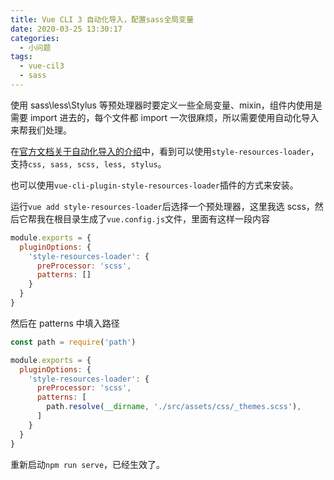 ```yaml
---
title: Vue CLI 3 自动化导入，配置sass全局变量
date: 2020-03-25 13:30:17
categories:
  - 小问题
tags:
  - vue-cil3
  - sass
---
```


使用 sass\less\Stylus 等预处理器时要定义一些全局变量、mixin，组件内使用是需要 import 进去的，每个文件都 import 一次很麻烦，所以需要使用自动化导入来帮我们处理。

<!-- more -->

在[官方文档关于自动化导入的介绍](https://cli.vuejs.org/zh/guide/css.html#%E8%87%AA%E5%8A%A8%E5%8C%96%E5%AF%BC%E5%85%A5)中，看到可以使用`style-resources-loader`，支持`css, sass, scss, less, stylus`。

也可以使用`vue-cli-plugin-style-resources-loader`插件的方式来安装。

运行`vue add style-resources-loader`后选择一个预处理器，这里我选 scss，然后它帮我在根目录生成了`vue.config.js`文件，里面有这样一段内容

```JavaScript
module.exports = {
  pluginOptions: {
    'style-resources-loader': {
      preProcessor: 'scss',
      patterns: []
    }
  }
}
```

然后在 patterns 中填入路径

```JavaScript
const path = require('path')

module.exports = {
  pluginOptions: {
    'style-resources-loader': {
      preProcessor: 'scss',
      patterns: [
        path.resolve(__dirname, './src/assets/css/_themes.scss'),
      ]
    }
  }
}
```

重新启动`npm run serve`，已经生效了。
